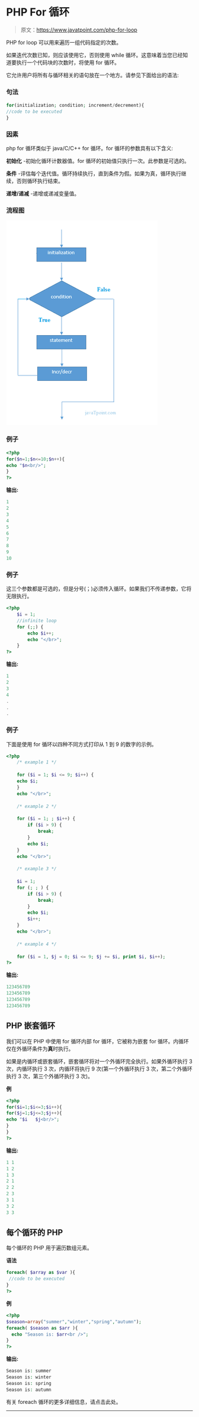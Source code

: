 # PHP For 循环

> 原文：<https://www.javatpoint.com/php-for-loop>

PHP for loop 可以用来遍历一组代码指定的次数。

如果迭代次数已知，则应该使用它，否则使用 while 循环。这意味着当您已经知道要执行一个代码块的次数时，将使用 for 循环。

它允许用户将所有与循环相关的语句放在一个地方。请参见下面给出的语法:

### 句法

```php
for(initialization; condition; increment/decrement){
//code to be executed
}

```

### 因素

php for 循环类似于 java/C/C++ for 循环。for 循环的参数具有以下含义:

**初始化** -初始化循环计数器值。for 循环的初始值只执行一次。此参数是可选的。

**条件** -评估每个迭代值。循环持续执行，直到条件为假。如果为真，循环执行继续，否则循环执行结束。

**递增/递减** -递增或递减变量值。

### 流程图

![php for loop flowchart](img/3e627712c623a6686bc278d06936ed4b.png)

### 例子

```php
<?php  
for($n=1;$n<=10;$n++){  
echo "$n<br/>";  
}  
?>

```

**输出:**

```php
1
2
3
4
5
6
7
8
9
10

```

### 例子

这三个参数都是可选的，但是分号(；)必须传入循环。如果我们不传递参数，它将无限执行。

```php
<?php
	$i = 1;
	//infinite loop
	for (;;) {
		echo $i++;
		echo "</br>";
	}
?>

```

**输出:**

```php
1
2
3
4
.
.
.

```

### 例子

下面是使用 for 循环以四种不同方式打印从 1 到 9 的数字的示例。

```php
<?php
	/* example 1 */

	for ($i = 1; $i <= 9; $i++) {
	echo $i;
	}
	echo "</br>";

	/* example 2 */

	for ($i = 1; ; $i++) {
		if ($i > 9) {
			break;
		}
		echo $i;
	}
	echo "</br>";

	/* example 3 */

	$i = 1;
	for (; ; ) {
		if ($i > 9) {
			break;
		}
		echo $i;
		$i++;
	}
	echo "</br>";

	/* example 4 */

	for ($i = 1, $j = 0; $i <= 9; $j += $i, print $i, $i++);
?>

```

**输出:**

```php
123456789
123456789
123456789
123456789

```

## PHP 嵌套循环

我们可以在 PHP 中使用 for 循环内部 for 循环，它被称为嵌套 for 循环。内循环仅在外循环条件为**真**时执行。

如果是内循环或嵌套循环，嵌套循环将对一个外循环完全执行。如果外循环执行 3 次，内循环执行 3 次，内循环将执行 9 次(第一个外循环执行 3 次，第二个外循环执行 3 次，第三个外循环执行 3 次)。

**例**

```php
<?php  
for($i=1;$i<=3;$i++){  
for($j=1;$j<=3;$j++){  
echo "$i   $j<br/>";  
}  
}  
?>

```

**输出:**

```php
1 1
1 2
1 3
2 1
2 2
2 3
3 1
3 2
3 3

```

## 每个循环的 PHP

每个循环的 PHP 用于遍历数组元素。

**语法**

```php
foreach( $array as $var ){
 //code to be executed
}
?>

```

**例**

```php
<?php
$season=array("summer","winter","spring","autumn");
foreach( $season as $arr ){
  echo "Season is: $arr<br />";
}
?>

```

**输出:**

```php
Season is: summer
Season is: winter
Season is: spring
Season is: autumn

```

有关 foreach 循环的更多详细信息，请点击此处。

* * *